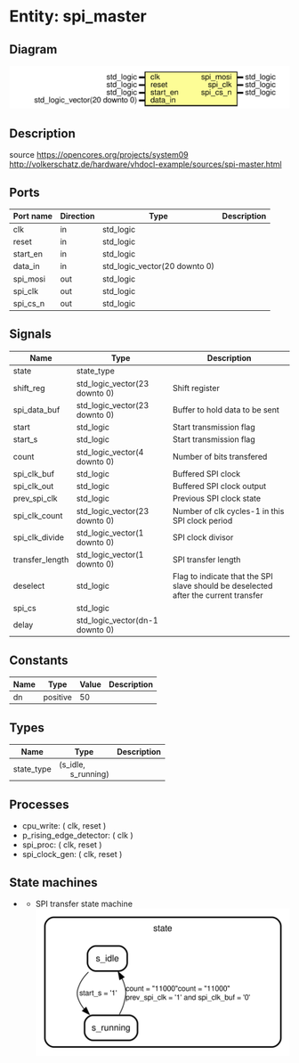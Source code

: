 # Entity: spi_master

## Diagram

![Diagram](spi_master.svg "Diagram")
## Description

source https://opencores.org/projects/system09
http://volkerschatz.de/hardware/vhdocl-example/sources/spi-master.html
## Ports

| Port name | Direction | Type                          | Description |
| --------- | --------- | ----------------------------- | ----------- |
| clk       | in        | std_logic                     |             |
| reset     | in        | std_logic                     |             |
| start_en  | in        | std_logic                     |             |
| data_in   | in        | std_logic_vector(20 downto 0) |             |
| spi_mosi  | out       | std_logic                     |             |
| spi_clk   | out       | std_logic                     |             |
| spi_cs_n  | out       | std_logic                     |             |
## Signals

| Name            | Type                            | Description                                                                          |
| --------------- | ------------------------------- | ------------------------------------------------------------------------------------ |
| state           | state_type                      |                                                                                      |
| shift_reg       | std_logic_vector(23 downto 0)   | Shift register                                                                       |
| spi_data_buf    | std_logic_vector(23 downto 0)   | Buffer to hold data to be sent                                                       |
| start           | std_logic                       | Start transmission flag                                                              |
|  start_s        | std_logic                       | Start transmission flag                                                              |
| count           | std_logic_vector(4 downto 0)    | Number of bits transfered                                                            |
| spi_clk_buf     | std_logic                       | Buffered SPI clock                                                                   |
| spi_clk_out     | std_logic                       | Buffered SPI clock output                                                            |
| prev_spi_clk    | std_logic                       | Previous SPI clock state                                                             |
| spi_clk_count   | std_logic_vector(23 downto 0)   | Number of clk cycles-1 in this SPI clock period                                      |
| spi_clk_divide  | std_logic_vector(1 downto 0)    | SPI clock divisor                                                                    |
| transfer_length | std_logic_vector(1 downto 0)    | SPI transfer length                                                                  |
| deselect        | std_logic                       | Flag to indicate that the SPI slave should be deselected after the current transfer  |
| spi_cs          | std_logic                       |                                                                                      |
| delay           | std_logic_vector(dn-1 downto 0) |                                                                                      |
## Constants

| Name | Type     | Value | Description |
| ---- | -------- | ----- | ----------- |
| dn   | positive |  50   |             |
## Types

| Name       | Type                                                     | Description |
| ---------- | -------------------------------------------------------- | ----------- |
| state_type | (s_idle,<br><span style="padding-left:20px"> s_running)  |             |
## Processes
- cpu_write: ( clk, reset )
- p_rising_edge_detector: ( clk )
- spi_proc: ( clk, reset )
- spi_clock_gen: ( clk, reset )
## State machines

- * SPI transfer state machine
![Diagram_state_machine_0]( stm_spi_master_00.svg "Diagram")